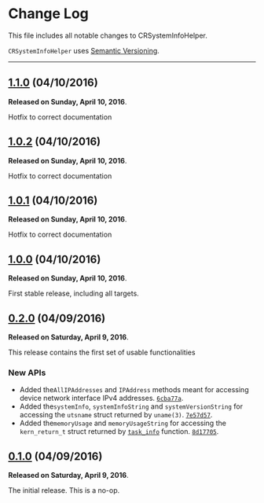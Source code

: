# Change Log

This file includes all notable changes to CRSystemInfoHelper.

`CRSystemInfoHelper` uses [Semantic Versioning](http://semver.org/).

---

## [1.1.0](https://github.com/thecatalinstan/CRSystemInfoHelper/releases/tag/1.1.0) (04/10/2016)

**Released on Sunday, April 10, 2016**.

Hotfix to correct documentation

## [1.0.2](https://github.com/thecatalinstan/CRSystemInfoHelper/releases/tag/1.0.2) (04/10/2016)

**Released on Sunday, April 10, 2016**.

Hotfix to correct documentation

## [1.0.1](https://github.com/thecatalinstan/CRSystemInfoHelper/releases/tag/1.0.1) (04/10/2016)

**Released on Sunday, April 10, 2016**.

Hotfix to correct documentation

## [1.0.0](https://github.com/thecatalinstan/CRSystemInfoHelper/releases/tag/1.0.0) (04/10/2016)

**Released on Sunday, April 10, 2016**.

First stable release, including all targets.

## [0.2.0](https://github.com/thecatalinstan/CRSystemInfoHelper/releases/tag/0.2.0) (04/09/2016)

**Released on Saturday, April 9, 2016**.

This release contains the first set of usable functionalities

### New APIs

* Added the`AllIPAddresses` and `IPAddress` methods meant for accessing device network interface IPv4 addresses. [`6cba77a`](https://github.com/thecatalinstan/CRSystemInfoHelper/commit/6cba77a5be4ad393479cd1c2cc36c7f71ad2826e).
* Added the`systemInfo`, `systemInfoString` and `systemVersionString` for accessing the `utsname` struct returned by `uname(3)`. [`7e57d57`](https://github.com/thecatalinstan/CRSystemInfoHelper/commit/7e57d57b5e4047d5896b389999faece7ac392b80).
* Added the`memoryUsage` and `memoryUsageString` for accessing the `kern_return_t` struct returned by [`task_info`](https://www.gnu.org/software/hurd/gnumach-doc/Task-Information.html) function. [`8d17705`](https://github.com/thecatalinstan/CRSystemInfoHelper/commit/8d1770576ee37f49850c6727a0ec98bf08d7ec2e).

## [0.1.0](https://github.com/thecatalinstan/CRSystemInfoHelper/releases/tag/0.1.0) (04/09/2016)

**Released on Saturday, April 9, 2016**.

The initial release. This is a no-op.
